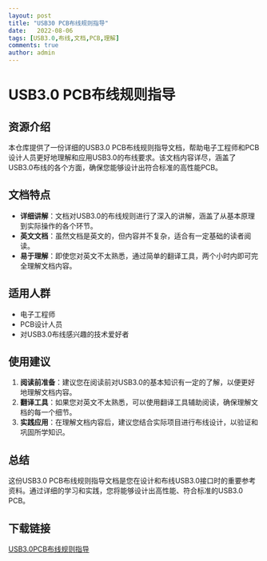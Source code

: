 ```yaml
---
layout: post
title: "USB30 PCB布线规则指导"
date:   2022-08-06
tags: [USB3.0,布线,文档,PCB,理解]
comments: true
author: admin
---
```

# USB3.0 PCB布线规则指导

## 资源介绍

本仓库提供了一份详细的USB3.0 PCB布线规则指导文档，帮助电子工程师和PCB设计人员更好地理解和应用USB3.0的布线要求。该文档内容详尽，涵盖了USB3.0布线的各个方面，确保您能够设计出符合标准的高性能PCB。

## 文档特点

- **详细讲解**：文档对USB3.0的布线规则进行了深入的讲解，涵盖了从基本原理到实际操作的各个环节。
- **英文文档**：虽然文档是英文的，但内容并不复杂，适合有一定基础的读者阅读。
- **易于理解**：即使您对英文不太熟悉，通过简单的翻译工具，两个小时内即可完全理解文档内容。

## 适用人群

- 电子工程师
- PCB设计人员
- 对USB3.0布线感兴趣的技术爱好者

## 使用建议

1. **阅读前准备**：建议您在阅读前对USB3.0的基本知识有一定的了解，以便更好地理解文档内容。
2. **翻译工具**：如果您对英文不太熟悉，可以使用翻译工具辅助阅读，确保理解文档的每一个细节。
3. **实践应用**：在理解文档内容后，建议您结合实际项目进行布线设计，以验证和巩固所学知识。

## 总结

这份USB3.0 PCB布线规则指导文档是您在设计和布线USB3.0接口时的重要参考资料。通过详细的学习和实践，您将能够设计出高性能、符合标准的USB3.0 PCB。

## 下载链接

[USB3.0PCB布线规则指导](https://pan.quark.cn/s/9daa643bfbf8)